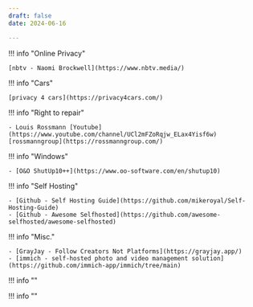 ```yaml
---
draft: false
date: 2024-06-16

---
```



!!! info "Online Privacy"

    [nbtv - Naomi Brockwell](https://www.nbtv.media/)

!!! info "Cars"
    
    [privacy 4 cars](https://privacy4cars.com/)


!!! info "Right to repair"

    - Louis Rossmann [Youtube](https://www.youtube.com/channel/UCl2mFZoRqjw_ELax4Yisf6w) [rossmanngroup](https://rossmanngroup.com/)
        

!!! info "Windows"

    - [O&O ShutUp10++](https://www.oo-software.com/en/shutup10)


!!! info "Self Hosting"

    - [Github - Self Hosting Guide](https://github.com/mikeroyal/Self-Hosting-Guide)
    - [Github - Awesome Selfhosted](https://github.com/awesome-selfhosted/awesome-selfhosted)


!!! info "Misc."

    - [GrayJay - Follow Creators Not Platforms](https://grayjay.app/)
    - [immich - self-hosted photo and video management solution](https://github.com/immich-app/immich/tree/main)


!!! info ""



!!! info ""


